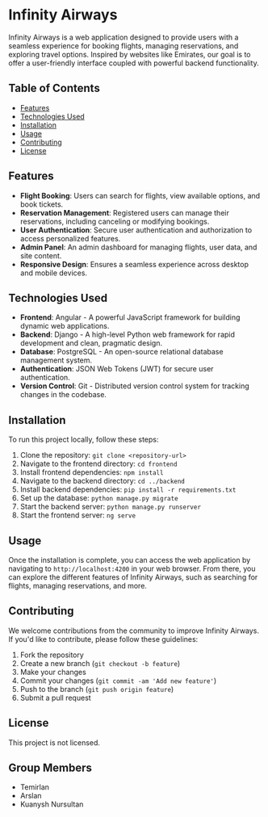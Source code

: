 # Infinity Airways

Infinity Airways is a web application designed to provide users with a seamless experience for booking flights, managing reservations, and exploring travel options. Inspired by websites like Emirates, our goal is to offer a user-friendly interface coupled with powerful backend functionality.

## Table of Contents

- [Features](#features)
- [Technologies Used](#technologies-used)
- [Installation](#installation)
- [Usage](#usage)
- [Contributing](#contributing)
- [License](#license)

## Features

- **Flight Booking**: Users can search for flights, view available options, and book tickets.
- **Reservation Management**: Registered users can manage their reservations, including canceling or modifying bookings.
- **User Authentication**: Secure user authentication and authorization to access personalized features.
- **Admin Panel**: An admin dashboard for managing flights, user data, and site content.
- **Responsive Design**: Ensures a seamless experience across desktop and mobile devices.

## Technologies Used

- **Frontend**: Angular - A powerful JavaScript framework for building dynamic web applications.
- **Backend**: Django - A high-level Python web framework for rapid development and clean, pragmatic design.
- **Database**: PostgreSQL - An open-source relational database management system.
- **Authentication**: JSON Web Tokens (JWT) for secure user authentication.
- **Version Control**: Git - Distributed version control system for tracking changes in the codebase.

## Installation

To run this project locally, follow these steps:

1. Clone the repository: `git clone <repository-url>`
2. Navigate to the frontend directory: `cd frontend`
3. Install frontend dependencies: `npm install`
4. Navigate to the backend directory: `cd ../backend`
5. Install backend dependencies: `pip install -r requirements.txt`
6. Set up the database: `python manage.py migrate`
7. Start the backend server: `python manage.py runserver`
8. Start the frontend server: `ng serve`

## Usage

Once the installation is complete, you can access the web application by navigating to `http://localhost:4200` in your web browser. From there, you can explore the different features of Infinity Airways, such as searching for flights, managing reservations, and more.

## Contributing

We welcome contributions from the community to improve Infinity Airways. If you'd like to contribute, please follow these guidelines:

1. Fork the repository
2. Create a new branch (`git checkout -b feature`)
3. Make your changes
4. Commit your changes (`git commit -am 'Add new feature'`)
5. Push to the branch (`git push origin feature`)
6. Submit a pull request

## License

This project is not licensed.

## Group Members

- Temirlan
- Arslan
- Kuanysh Nursultan
